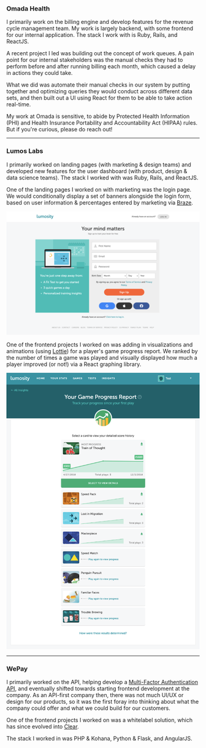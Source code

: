 ### Omada Health
I primarily work on the billing engine and develop features for the revenue cycle management team. My work is largely backend, with some frontend for our internal application. The stack I work with is Ruby, Rails, and ReactJS.

A recent project I led was building out the concept of work queues. A pain point for our internal stakeholders was the manual checks they had to perform before and after running billing each month, which caused a delay in actions they could take.

What we did was automate their manual checks in our system by putting together and optimizing queries they would conduct across different data sets, and then built out a UI using React for them to be able to take action real-time.

My work at Omada is sensitive, to abide by Protected Health Information (PHI) and Health Insurance Portability and Accountability Act (HIPAA) rules. But if you're curious, please do reach out!

---

### Lumos Labs
I primarily worked on landing pages (with marketing & design teams) and developed new features for the user dashboard (with product, design & data science teams). The stack I worked with was Ruby, Rails, and ReactJS.

One of the landing pages I worked on with marketing was the login page. We would conditionally display a set of banners alongside the login form, based on user information & percentages entered by marketing via [Braze](https://www.braze.com/).

![Login Landing Page](assets/img/lumos/login_landing_page.png)

One of the frontend projects I worked on was adding in visualizations and animations (using [Lottie](https://airbnb.design/lottie/)) for a player's game progress report. We ranked by the number of times a game was played and visually displayed how much a player improved (or not!) via a React graphing library.

![Game Progress Report](assets/img/lumos/game_progress_report.png)

---

### WePay

I primarily worked on the API, helping develop a [Multi-Factor Authentication API](https://developer.wepay.com/api/implementation/mfa), and eventually shifted towards starting frontend development at the company. As an API-first company then, there was not much UI/UX or design for our products, so it was the first foray into thinking about what the company could offer and what we could build for our customers. 

One of the frontend projects I worked on was a whitelabel solution, which has since evolved into [Clear](https://go.wepay.com/clear/).

The stack I worked in was PHP & Kohana, Python & Flask, and AngularJS.